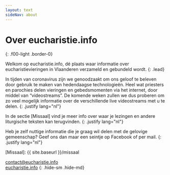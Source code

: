 ```yaml
---
layout: text
sideNav: about
---
```

# Over eucharistie.info
{: .f00-light .border-0}

Welkom op eucharistie.info, dé plaats waar informatie over eucharistievieringen
in Vlaanderen verzameld en gebundeld wordt.
{: .lead}

In tijden van coronavirus zijn we genoodzaakt om ons geloof te beleven door
gebruik te maken van hedendaagse technologieën. Heel wat priesters en parochies
delen vieringen en gebedsmomenten via het internet, door middel van
“videostreams”. De komende weken zullen we dus proberen om zo veel mogelijk
informatie over de verschillende live videostreams met u te delen.
{: .justify lang="nl"}

In de sectie [Missaal] vind je meer info over waar je lezingen en andere
liturgische teksten kan terugvinden.
{: .justify lang="nl"}

Heb je zelf nuttige informatie die je graag wil delen met de gelovige
gemeenschap? Geef ons dan maar een seintje op Facebook of per mail.
{: .justify lang="nl"}

[Missaal]: {{ site.baseurl }}/missaal

[<i class="fas fa-envelope fa-fw"></i> contact@eucharistie.info](mailto:contact@eucharistie.info)  
[<i class="fab fa-facebook-square fa-fw"></i> eucharistie.info](https://www.facebook.com/eucharistie.info)
{: .hide-sm .hide-md}
